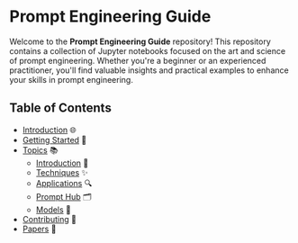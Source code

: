 # Prompt Engineering Guide

Welcome to the **Prompt Engineering Guide** repository! This repository contains a collection of Jupyter notebooks focused on the art and science of prompt engineering. Whether you're a beginner or an experienced practitioner, you'll find valuable insights and practical examples to enhance your skills in prompt engineering.

## Table of Contents

- [Introduction](https://www.promptingguide.ai/) 🌐
- [Getting Started](#getting-started) 🚀
- [Topics](#topics) 📚
  - [Introduction](#introduction-to-prompt-engineering) 🌟
  - [Techniques](https://www.promptingguide.ai/techniques) ✨
  - [Applications]([#applications](https://www.promptingguide.ai/applications)) 🔍
  - [Prompt Hub]([#prompt-hub](https://www.promptingguide.ai/prompts)) 🗂️
  - [Models]([#models](https://www.promptingguide.ai/models)) 🧠
- [Contributing](#contributing) 🤝
- [Papers]([#license](https://www.promptingguide.ai/papers)) 📜
